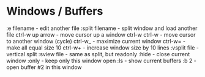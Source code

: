 
# Windows / Buffers
:e filename      - edit another file
:split filename  - split window and load another file
ctrl-w up arrow  - move cursor up a window
ctrl-w ctrl-w    - move cursor to another window (cycle)
ctrl-w_          - maximize current window
ctrl-w=          - make all equal size
10 ctrl-w+       - increase window size by 10 lines
:vsplit file     - vertical split
:sview file      - same as split, but readonly
:hide            - close current window
:only            - keep only this window open
:ls              - show current buffers
:b 2             - open buffer #2 in this window